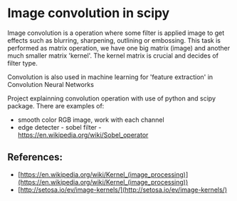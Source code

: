 # Image convolution in scipy


Image convolution is a operation where some filter is applied image to get effects such as blurring, sharpening, outlining or embossing. 
This task is performed as matrix operation, we have one big matrix (image) and another much smaller matrix 'kernel'.
The kernel matrix is crucial and decides of filter type.

Convolution is also used in machine learning for 'feature extraction' in Convolution Neural Networks

Project explainning convolution operation with use of python and scipy package.
There are examples of:

* smooth color RGB image, work with each channel 
* edge detecter - sobel filter - https://en.wikipedia.org/wiki/Sobel_operator


## References:

* [https://en.wikipedia.org/wiki/Kernel_(image_processing)](https://en.wikipedia.org/wiki/Kernel_(image_processing))
* [http://setosa.io/ev/image-kernels/](http://setosa.io/ev/image-kernels/)
